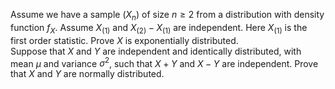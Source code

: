 Assume we have a sample $(X_n)$ of size $n \geq 2$ from a distribution with density function $f_X$. Assume $X_{(1)}$ and $X_{(2)}-X_{(1)}$ are independent. Here $X_{(1)}$ is the first order statistic. Prove $X$ is exponentially distributed.  
Suppose that $X$ and $Y$ are independent and identically distributed, with mean $\mu$ and variance $\sigma^2$, such that $X + Y$ and $X - Y$ are independent. Prove that $X$ and $Y$ are normally distributed.
